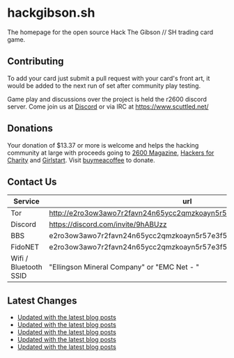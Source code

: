 # hackgibson.sh
The homepage for the open source Hack The Gibson // SH trading card game.


## Contributing

To add your card just submit a pull request with your card's front art, it would be added to the next run of set after community play testing.

Game play and discussions over the project is held the r2600 discord server. Come join us at [Discord](https://discord.com/invite/9hABUzz) or via IRC at https://www.scuttled.net/


## Donations

Your donation of $13.37 or more is welcome and helps the hacking community at large with proceeds going to [2600 Magazine](https://2600.com/), [Hackers for Charity](https://hackersforcharity.org) and [Girlstart](https://girlstart.org).  Visit [buymeacoffee](https://www.buymeacoffee.com/hackgibson.sh) to donate.


## Contact Us

Service | url
-|-
Tor | http://e2ro3ow3awo7r2favn24n65ycc2qmzkoayn5r57e3f56nvjwdcgg32ad.onion
Discord | https://discord.com/invite/9hABUzz
BBS | e2ro3ow3awo7r2favn24n65ycc2qmzkoayn5r57e3f56nvjwdcgg32ad.onion:23
FidoNET | e2ro3ow3awo7r2favn24n65ycc2qmzkoayn5r57e3f56nvjwdcgg32ad.onion:24554
Wifi / Bluetooth SSID | "Ellingson Mineral Company" or "EMC Net - <fidonet address>"

## Latest Changes
<!-- BLOG-POST-LIST:START -->
- [Updated with the latest blog posts](https://github.com/DFW2600/hackgibson.sh/commit/e97d7a61f09bd785cd5cf2784e2ff27575774a77)
- [Updated with the latest blog posts](https://github.com/DFW2600/hackgibson.sh/commit/a5eca1b9365680f7f1925de34fc2c36a6080f616)
- [Updated with the latest blog posts](https://github.com/DFW2600/hackgibson.sh/commit/952a9c5334d64fef6e8e397374427cf3bfcb12ba)
- [Updated with the latest blog posts](https://github.com/DFW2600/hackgibson.sh/commit/379c5fae7591b509458b960b6ae203b8a103f054)
- [Updated with the latest blog posts](https://github.com/DFW2600/hackgibson.sh/commit/1d5dd43594d325a8212022a8fe9594dcae086566)
<!-- BLOG-POST-LIST:END -->
